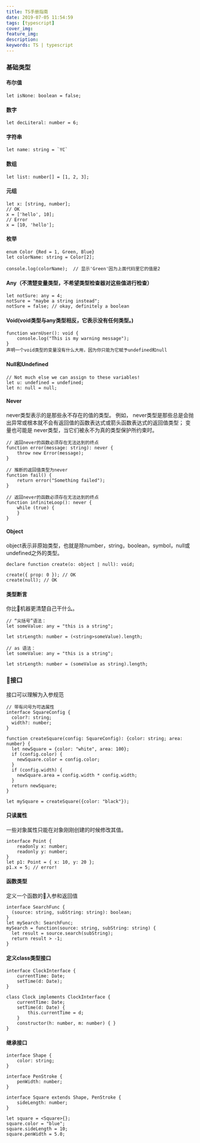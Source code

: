 ```yaml
---
title: TS手册指南
date: 2019-07-05 11:54:59
tags: [typescript]
cover_img:
feature_img:
description:
keywords: TS | typescript
---
```

### 基础类型

#### 布尔值
```
let isNone: boolean = false;
```

#### 数字
```
let decLiteral: number = 6;
```

#### 字符串
```
let name: string = `YC`
```

#### 数组
```
let list: number[] = [1, 2, 3];
```

#### 元组
```
let x: [string, number];
// OK
x = ['hello', 10];
// Error
x = [10, 'hello'];
```

#### 枚举
```
enum Color {Red = 1, Green, Blue}
let colorName: string = Color[2];

console.log(colorName);  // 显示'Green'因为上面代码里它的值是2
```

#### Any（不清楚变量类型，不希望类型检查器对这些值进行检查）
```
let notSure: any = 4;
notSure = "maybe a string instead";
notSure = false; // okay, definitely a boolean
```

#### Void(void类型与any类型相反，它表示没有任何类型。)
```
function warnUser(): void {
    console.log("This is my warning message");
}
声明一个void类型的变量没有什么大用，因为你只能为它赋予undefined和null
```

#### Null和Undefined
```
// Not much else we can assign to these variables!
let u: undefined = undefined;
let n: null = null;
```

#### Never
never类型表示的是那些永不存在的值的类型。 例如， never类型是那些总是会抛出异常或根本就不会有返回值的函数表达式或箭头函数表达式的返回值类型； 变量也可能是 never类型，当它们被永不为真的类型保护所约束时。
```
// 返回never的函数必须存在无法达到的终点
function error(message: string): never {
    throw new Error(message);
}

// 推断的返回值类型为never
function fail() {
    return error("Something failed");
}

// 返回never的函数必须存在无法达到的终点
function infiniteLoop(): never {
    while (true) {
    }
}
```

#### Object
object表示非原始类型，也就是除number，string，boolean，symbol，null或undefined之外的类型。
```
declare function create(o: object | null): void;

create({ prop: 0 }); // OK
create(null); // OK
```

#### 类型断言
你比机器更清楚自己干什么。
```
// “尖括号”语法：
let someValue: any = "this is a string";

let strLength: number = (<string>someValue).length;

// as 语法：
let someValue: any = "this is a string";

let strLength: number = (someValue as string).length;
```

### 接口
接口可以理解为入参规范
```
// 带有问号为可选属性
interface SquareConfig {
  color?: string;
  width?: number;
}

function createSquare(config: SquareConfig): {color: string; area: number} {
  let newSquare = {color: "white", area: 100};
  if (config.color) {
    newSquare.color = config.color;
  }
  if (config.width) {
    newSquare.area = config.width * config.width;
  }
  return newSquare;
}

let mySquare = createSquare({color: "black"});
```

#### 只读属性
一些对象属性只能在对象刚刚创建的时候修改其值。
```
interface Point {
    readonly x: number;
    readonly y: number;
}
let p1: Point = { x: 10, y: 20 };
p1.x = 5; // error!
```

#### 函数类型
定义一个函数的入参和返回值
```
interface SearchFunc {
  (source: string, subString: string): boolean;
}
let mySearch: SearchFunc;
mySearch = function(source: string, subString: string) {
  let result = source.search(subString);
  return result > -1;
}
```

#### 定义class类型接口
```
interface ClockInterface {
    currentTime: Date;
    setTime(d: Date);
}

class Clock implements ClockInterface {
    currentTime: Date;
    setTime(d: Date) {
        this.currentTime = d;
    }
    constructor(h: number, m: number) { }
}
```

#### 继承接口
```
interface Shape {
    color: string;
}

interface PenStroke {
    penWidth: number;
}

interface Square extends Shape, PenStroke {
    sideLength: number;
}

let square = <Square>{};
square.color = "blue";
square.sideLength = 10;
square.penWidth = 5.0;
```
